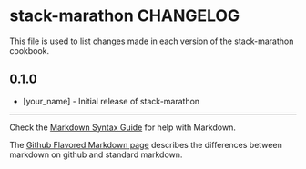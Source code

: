 stack-marathon CHANGELOG
========================

This file is used to list changes made in each version of the stack-marathon cookbook.

0.1.0
-----
- [your_name] - Initial release of stack-marathon

- - -
Check the [Markdown Syntax Guide](http://daringfireball.net/projects/markdown/syntax) for help with Markdown.

The [Github Flavored Markdown page](http://github.github.com/github-flavored-markdown/) describes the differences between markdown on github and standard markdown.
